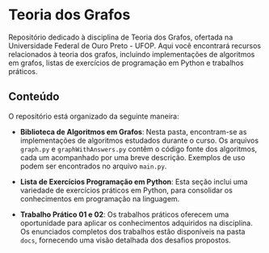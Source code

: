 # Teoria dos Grafos

Repositório dedicado à disciplina de Teoria dos Grafos, ofertada na Universidade Federal de Ouro Preto - UFOP. Aqui você encontrará recursos relacionados à teoria dos grafos, incluindo implementações de algoritmos em grafos, listas de exercícios de programação em Python e trabalhos práticos.

## Conteúdo

O repositório está organizado da seguinte maneira:

- **Biblioteca de Algoritmos em Grafos**: Nesta pasta, encontram-se as implementações de algoritmos estudados durante o curso. Os arquivos `graph.py` e `graphWithAnswers.py` contêm o código fonte dos algoritmos, cada um acompanhado por uma breve descrição. Exemplos de uso podem ser encontrados no arquivo `main.py`.
  
- **Lista de Exercícios Programação em Python**: Esta seção inclui uma variedade de exercícios práticos em Python, para consolidar os conhecimentos em programação na linguagem.
  
- **Trabalho Prático 01 e 02**: Os trabalhos práticos oferecem uma oportunidade para aplicar os conhecimentos adquiridos na disciplina. Os enunciados completos dos trabalhos estão disponíveis na pasta `docs`, fornecendo uma visão detalhada dos desafios propostos.

